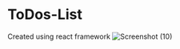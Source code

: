 # ToDos-List
Created using react framework
![Screenshot (10)](https://github.com/aloproy/ToDos-List/assets/134494161/46b1272b-4171-4211-a5cd-66a5b401883b)

